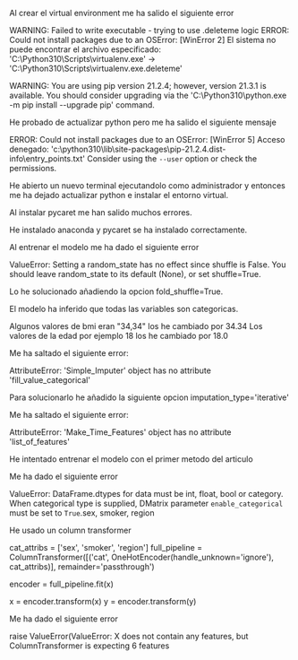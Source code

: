 Al crear el virtual environment me ha salido el siguiente error

 WARNING: Failed to write executable - trying to use .deleteme logic
ERROR: Could not install packages due to an OSError: [WinError 2] El sistema no puede encontrar el archivo especificado: 
'C:\\Python310\\Scripts\\virtualenv.exe' -> 'C:\\Python310\\Scripts\\virtualenv.exe.deleteme'

WARNING: You are using pip version 21.2.4; however, version 21.3.1 is available.
You should consider upgrading via the 'C:\Python310\python.exe -m pip install --upgrade pip' command.

He probado de actualizar python pero me ha salido el siguiente mensaje

ERROR: Could not install packages due to an OSError: [WinError 5] Acceso denegado: 'c:\\python310\\lib\\site-packages\\pip-21.2.4.dist-info\\entry_points.txt'
Consider using the `--user` option or check the permissions.

He abierto un nuevo terminal ejecutandolo como administrador y entonces me ha dejado actualizar python e instalar el entorno virtual.

Al instalar pycaret me han salido muchos errores.

He instalado anaconda y pycaret se ha instalado correctamente.

Al entrenar el modelo me ha dado el siguiente error

ValueError: Setting a random_state has no effect since shuffle is False. You should leave random_state to its default (None), or set shuffle=True.

Lo he solucionado añadiendo la opcion fold_shuffle=True.

El modelo ha inferido que todas las variables son categoricas.

Algunos valores de bmi eran "34,34" los he cambiado por 34.34
Los valores de la edad por ejemplo 18 los he cambiado por 18.0

Me ha saltado el siguiente error:

AttributeError: 'Simple_Imputer' object has no attribute 'fill_value_categorical'

Para solucionarlo he añadido la siguiente opcion  imputation_type='iterative'

Me ha saltado el siguiente error:

AttributeError: 'Make_Time_Features' object has no attribute 'list_of_features'

He intentado entrenar el modelo con el primer metodo del articulo

Me ha dado el siguiente error

ValueError: DataFrame.dtypes for data must be int, float, bool or category.  When
                categorical type is supplied, DMatrix parameter `enable_categorical` must
                be set to `True`.sex, smoker, region
                
He usado un column transformer

cat_attribs = ['sex', 'smoker', 'region']
full_pipeline = ColumnTransformer([('cat', OneHotEncoder(handle_unknown='ignore'), cat_attribs)], remainder='passthrough')

encoder = full_pipeline.fit(x)

x = encoder.transform(x)
y = encoder.transform(y)

Me ha dado el siguiente error

raise ValueError(ValueError: X does not contain any features, but ColumnTransformer is expecting 6 features

